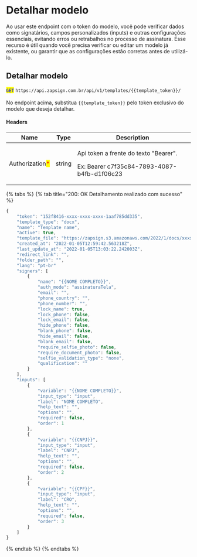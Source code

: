 # Detalhar modelo

Ao usar este endpoint com o token do modelo, você pode verificar dados como signatários, campos personalizados (inputs) e outras configurações essenciais, evitando erros ou retrabalhos no processo de assinatura. Esse recurso é útil quando você precisa verificar ou editar um modelo já existente, ou garantir que as configurações estão corretas antes de utilizá-lo.

## Detalhar modelo

<mark style="color:blue;">`GET`</mark> `https://api.zapsign.com.br/api/v1/templates/{{template_token}}/`\
\
No endpoint acima, substitua `{{template_token}}` pelo token exclusivo do modelo que deseja detalhar.&#x20;

#### Headers

| Name                                            | Type   | Description                                                                                     |
| ----------------------------------------------- | ------ | ----------------------------------------------------------------------------------------------- |
| Authorization<mark style="color:red;">\*</mark> | string | <p>Api token a frente do texto "Bearer". </p><p>Ex: Bearer c7f35c84-7893-4087-b4fb-d1f06c23</p> |

{% tabs %}
{% tab title="200: OK Detalhamento realizado com sucesso" %}
```javascript
{
	"token": "152f8416-xxxx-xxxx-xxxx-1aaf785dd335",
	"template_type": "docx",
	"name": "Template name",
	"active": true,
	"template_file": "https://zapsign.s3.amazonaws.com/2022/1/docs/xxxxx-d66b-495f-9b51-xxxx.docx",
	"created_at": "2022-01-05T12:59:42.563218Z",
	"last_update_at": "2022-01-05T13:03:22.242003Z",
	"redirect_link": "",
	"folder_path": "",
	"lang": "pt-br"
	"signers": [
		{
			"name": "{{NOME COMPLETO}}",
			"auth_mode": "assinaturaTela",
			"email": "",
			"phone_country": "",
			"phone_number": "",
			"lock_name": true,
			"lock_phone": false,
			"lock_email": false,
			"hide_phone": false,
			"blank_phone": false,
			"hide_email": false,
			"blank_email": false,
			"require_selfie_photo": false,
			"require_document_photo": false,
			"selfie_validation_type": "none",
			"qualification": ""
		}
	],
	"inputs": [
		{
			"variable": "{{NOME COMPLETO}}",
			"input_type": "input",
			"label": "NOME COMPLETO",
			"help_text": "",
			"options": "",
			"required": false,
			"order": 1
		},
		{
			"variable": "{{CNPJ}}",
			"input_type": "input",
			"label": "CNPJ",
			"help_text": "",
			"options": "",
			"required": false,
			"order": 2
		},
		{
			"variable": "{{CPF}}",
			"input_type": "input",
			"label": "CRO",
			"help_text": "",
			"options": "",
			"required": false,
			"order": 3
		}
	]
}
```
{% endtab %}
{% endtabs %}
